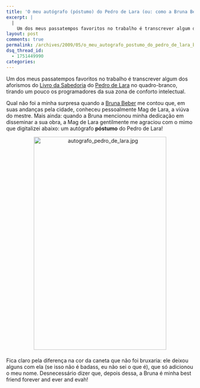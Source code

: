 ```yaml
---
title: 'O meu autógrafo (póstumo) do Pedro de Lara (ou: como a Bruna Beber virou minha bff)'
excerpt: |
  |
    Um dos meus passatempos favoritos no trabalho é transcrever algum dos aforismos do Livro da Sabedoria do Pedro de Lara no quadro-branco, tirando um pouco os programadores da sua zona de conforto intelectual. Qual não foi a minha surpresa quando...
layout: post
comments: true
permalink: /archives/2009/05/o_meu_autografo_postumo_do_pedro_de_lara_bruna_beber_bff.html/
dsq_thread_id:
  - 1751449990
categories:
---
```

Um dos meus passatempos favoritos no trabalho é transcrever algum dos aforismos do [Livro da Sabedoria][1] do [Pedro de Lara][2] no quadro-branco, tirando um pouco os programadores da sua zona de conforto intelectual.

Qual não foi a minha surpresa quando a [Bruna Beber][3] me contou que, em suas andanças pela cidade, conheceu pessoalmente Mag de Lara, a viúva do mestre. Mais ainda: quando a Bruna mencionou minha dedicação em disseminar a sua obra, a Mag de Lara gentilmente me agraciou com o mimo que digitalizei abaixo: um autógrafo **póstumo** do Pedro de Lara!

<span class="mt-enclosure mt-enclosure-image"><img alt="autografo_pedro_de_lara.jpg" src="//chester.me/archives/img/mt/2009/05/06/autografo_pedro_de_lara.jpg" width="356" height="571" class="mt-image-center" style="text-align: center; display: block; margin: 0 auto 20px;" /></span>

Fica claro pela diferença na cor da caneta que não foi bruxaria: ele deixou alguns com ela (se isso não é badass, eu não sei o que é), que só adicionou o meu nome. Desnecessário dizer que, depois dessa, a Bruna é minha best friend forever and ever and evah!

 [1]: http://g1.globo.com/Noticias/PopArte/0,,MUL104131-7084,00.html
 [2]: http://pt.wikipedia.org/wiki/Pedro_de_Lara
 [3]: http://didimocolizemos.wordpress.com/

